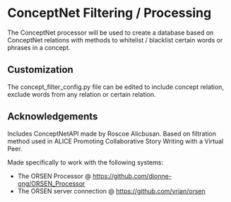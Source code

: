 # ConceptNet Filtering / Processing

The ConceptNet processor will be used to create a database based on ConceptNet relations 
with methods to whitelist / blacklist certain words or phrases in a concept.

## Customization

The concept_filter_config.py file can be edited to include concept relation, exclude words from any relation or certain relation.

## Acknowledgements

Includes ConceptNetAPI made by Roscoe Alicbusan.
Based on filtration method used in ALICE Promoting Collaborative Story Writing with a Virtual Peer.

Made specifically to work with the following systems:
* The ORSEN Processor @ https://github.com/dionne-ong/ORSEN_Processor
* The ORSEN server connection @ https://github.com/vrian/orsen
